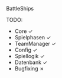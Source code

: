 BattleShips

TODO:
- Core ✓
- Spielphasen ✓ 
- TeamManager ✓
- Config ✓
- Spiellogik ✓
- Datenbank ✓
- Bugfixing ✗
